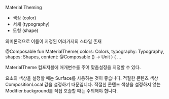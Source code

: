 Material Theming
- 색상 (color)
- 서체 (typography)
- 도형 (shape)

의미론적으로 이름이 지정된 여러가지의 스타일 존재

@Composable
fun MaterialTheme(
colors: Colors,
typography: Typography,
shapes: Shapes,
content: @Composable () -> Unit
) { ...


MaterialTheme 컴포저블에 매개변수를 주어 맞춤설정을 지정할 수 있다.

요소의 색상을 설정할 때는 Surface를 사용하는 것이 좋습니다. 적절한 콘텐츠 색상 CompositionLocal 값을 설정하기 때문입니다.
적절한 콘텐츠 색상을 설정하지 않는 Modifier.background를 직접 호출할 때는 주의해야 합니다.